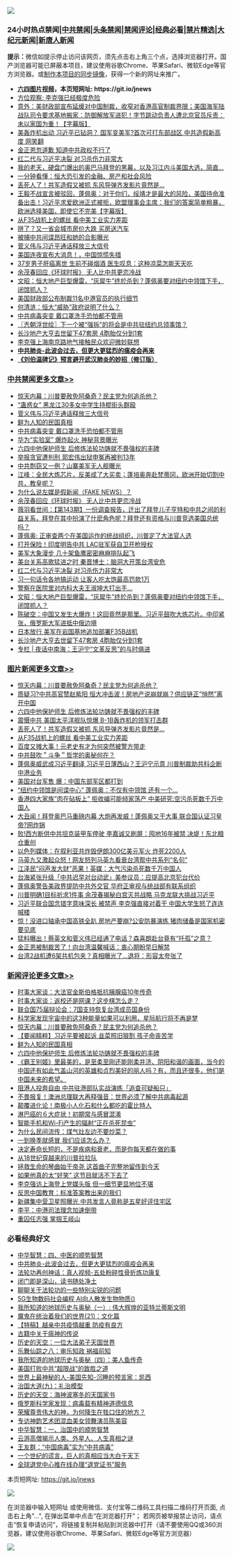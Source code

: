 ![](https://raw.githubusercontent.com/fqnews/bnews/master/64photo/fqnews-qr.jpg)

<div id="tt">
<h3>24小时热点禁闻|<a href="#%E4%B8%AD%E5%85%B1%E7%A6%81%E9%97%BB%E6%9B%B4%E5%A4%9A%E6%96%87%E7%AB%A0">中共禁闻</a>|<a href="#%E5%9B%BE%E7%89%87%E6%96%B0%E9%97%BB%E6%9B%B4%E5%A4%9A%E6%96%87%E7%AB%A0">头条禁闻</a>|<a href="#%E6%96%B0%E9%97%BB%E8%AF%84%E8%AE%BA%E6%9B%B4%E5%A4%9A%E6%96%87%E7%AB%A0">禁闻评论|<a href="#%E5%BF%85%E7%9C%8B%E7%BB%8F%E5%85%B8%E5%A5%BD%E6%96%87">经典必看|<a href="/video.md#%E7%A6%81%E7%89%87%E7%B2%BE%E9%80%89">禁片精选</a>|<a href="https://github.com/fqnews/djy/blob/master/gb/nf1351518.md#1">大纪元新闻</a>|<a href="https://github.com/fqnews/ntdtv/blob/master/gb/prog204.md#1">新唐人新闻</a></h3>
<div><b>提示：</b>微信如提示停止访问该网页，须先点击右上角三个点，选择浏览器打开。国产浏览器可能已屏蔽本项目，建议使用谷歌Chrome、苹果Safari、微软Edge等官方浏览器。或<a href="https://github.com/fqnews/bnews/blob/master/%E5%88%B6%E4%BD%9Cgit%E7%A6%81%E9%97%BB%E9%95%9C%E5%83%8F.md">制作本项目的同步镜像</a>，获得一个新的网址来推广。</div>
<ul>
<li><b><a href="http://d1.bdrive.tk/64.mp4" target="_blank">六四图片视频</a>，本页短网址: https://git.io/jnews</b></li>
<li><a href="/baitai/20200926/1403304.md">方位观察: 李克强已经极度危险</a></li>
<li><a href="/bannedvideo/20200926/1403240.md">意外：美财政部宣布延缓对中国制裁，收窄对香港高官制裁界限；美国海军陆战队司令要求基地搬家：防御解放军进犯！字节跳动负责人遭北京官员斥责：未以家国为重！【字幕版】</a></li>
<li><a href="/cbnews/20200925/1403164.md">美轰炸机出动 习近平已钻洞？ 国军变美军?首次可打东部战区 中共造假新高度 网笑翻</a></li>
<li><a href="/ssgc/20200926/1403316.md">金正恩忽道歉 知道中共政权不行了</a></li>
<li><a href="/cbnews/20200926/1403394.md">红二代与习近平决裂 对习杀伤力非常大</a></li>
<li><a href="/bannedvideo/20200926/1403328.md">我的老天，硬盘门爆出的奥巴马拜登的黑幕，以及习江内斗美国大选，简直…</a></li>
<li><a href="/finance/20200926/1403249.md">一分钟看懂：恒大恐引发的金融、房产和社会风险</a></li>
<li><a href="/topimagenews/20200926/1403544.md">丢死人了！共军造假又被抓 东风导弹齐发影片竟然是…</a></li>
<li><a href="/bannedvideo/20200926/1403300.md">王毅不战宣言被驳回，蓬佩奥：对于你们，绥靖才是最大的风险，美国待命准备出击！习近平求爱欧洲正式被拒，欧盟理事会主席：我们的答案简单粗暴，欧洲选择美国，即使它不完美【字幕版】</a></li>
<li><a href="/topimagenews/20200926/1403524.md">从F35战机上的螺丝 看中美工业实力差距</a></li>
<li><a href="/cnnews/20200926/1403527.md">拼了？又一省会城市房价大跌 买房送汽车</a></li>
<li><a href="/cnnews/20200926/1403495.md">被捕中共间谍昂旺和她的合影曝光</a></li>
<li><a href="/cbnews/20200926/1403595.md">菅义伟与习近平通话释放三大信号</a></li>
<li><a href="/taiwannews/20200926/1403609.md">美国连夜宣布大消息！，中国惊慌失措</a></li>
<li><a href="/health/20200926/1403412.md">37岁男子肝癌离世 生前不碰烟酒 医生叹息：这种凉菜怎能天天吃</a></li>
<li><a href="/cbnews/20200926/1403497.md">余茂春回应《环球时报》 无人比中共更恋冷战</a></li>
<li><a href="/cbnews/20200926/1403342.md">文昭：恒大地产巨型爆雷，“灰犀牛”终於杀到？蓬佩奥要对纽约中领馆下手，闭馆抓人？</a></li>
<li><a href="/ssgc/20200926/1403258.md">美国财政部公布制裁11名中港官员的执行细节</a></li>
<li><a href="/ssgc/20200926/1403388.md">何清涟：恒大“威胁”政府说明了什么？</a></li>
<li><a href="/cbnews/20200926/1403554.md">中共病毒突变 戴口罩洗手恐怕都不管用</a></li>
<li><a href="/ssgc/20200926/1403294.md">〖兲朝浮世绘〗下一个被“强拆”的将会是中共驻纽约总领事馆？</a></li>
<li><a href="/cbnews/20200926/1403297.md">长沙地产大亨去世留下47套房 4胞胎仅分到1套</a></li>
<li><a href="/headline/20200925/1403197.md">李克强上海南京路地气接触民众欢迎微妙联想</a></li>
<li><b><a href="/comments/20200211/1275071.md" target="_blank">中共肺炎-此波会过去，但更大更猛烈的瘟疫会再来</a></b></li>
<li><b><a href="/comments/20200207/1272816.md" target="_blank">《刘伯温碑记》预言避开武汉肺炎的妙招（修订版）</a></b></li>
</ul>
</div>

<div class="catlist">
<h3><a href="/cbnews/" target="_blank">中共禁闻</a><span><a href="/cbnews/" target="_blank" rel="nofollow">更多文章>></a></span></h3>
<ul>
<li><a href="/comments/20200926/1403635.md" target="_blank">惊天内幕：川普要赦免阿桑奇？民主党为何追杀他？</a></li>
<li><a href="/cbnews/20200926/1403613.md" target="_blank">“蛊惑女” 黑龙江30多女中学生持棍街头群殴</a></li>
<li><a href="/cbnews/20200926/1403595.md" target="_blank">菅义伟与习近平通话释放三大信号</a></li>
<li><a href="/comments/20200926/1403589.md" target="_blank">鲜为人知的民国真相</a></li>
<li><a href="/cbnews/20200926/1403554.md" target="_blank">中共病毒突变 戴口罩洗手恐怕都不管用</a></li>
<li><a href="/cbnews/20200926/1403543.md" target="_blank">华为“实验室” 爆炸起火 神秘背景曝光</a></li>
<li><a href="/comments/20200926/1403542.md" target="_blank">六四中他保护师生 后修炼法轮功铸就不畏强权的丰碑</a></li>
<li><a href="/cbnews/20200926/1403583.md" target="_blank">举报贪官遭判刑 郭宏伟出狱申冤再被判13年</a></li>
<li><a href="/cbnews/20200926/1403525.md" target="_blank">中共剽窃又一例？山寨美军无人舰曝光</a></li>
<li><a href="/cbnews/20200926/1403505.md" target="_blank">江峰：全民大炼芯片，反美成了大买卖；蓬培奥奔赴梵蒂冈，欧洲开始切割中共，教皇呢？</a></li>
<li><a href="/cbnews/20200926/1403502.md" target="_blank">为什么说左媒是假新闻（FAKE NEWS）？</a></li>
<li><a href="/cbnews/20200926/1403497.md" target="_blank">余茂春回应《环球时报》 无人比中共更恋冷战</a></li>
<li><a href="/cbnews/20200926/1403490.md" target="_blank">薇羽看世间：【第143期】一份调查报告，迁出了拜登儿子亨特和中共之间的利益关系，拜登在其中扮演了什麽角色呢？拜登还有资格与川普竞选美国总统吗？</a></li>
<li><a href="/cbnews/20200926/1403458.md" target="_blank">蓬佩奥: 正审查两个在美国运作的统战组织，川普定了大法官人选</a></li>
<li><a href="/cbnews/20200926/1403469.md" target="_blank">打开保险！印度明告中共 LAC驻军获自卫开枪授权</a></li>
<li><a href="/cbnews/20200926/1403447.md" target="_blank">美军大象漫步 几十架鱼鹰密密麻麻排队起飞</a></li>
<li><a href="/cbnews/20200926/1403446.md" target="_blank">美台关系高歌猛进之时 秦晋博士：脑洞大开策台湾安危</a></li>
<li><a href="/cbnews/20200926/1403394.md" target="_blank">红二代与习近平决裂 对习杀伤力非常大</a></li>
<li><a href="/cbnews/20200926/1403393.md" target="_blank">习一句话令各地搞运动 让客人吃太饱最高罚款1万</a></li>
<li><a href="/cbnews/20200926/1403372.md" target="_blank">警察在医院里对内科大夫王淑坤大打出手…</a></li>
<li><a href="/cbnews/20200926/1403342.md" target="_blank">文昭：恒大地产巨型爆雷，“灰犀牛”终於杀到？蓬佩奥要对纽约中领馆下手，闭馆抓人？</a></li>
<li><a href="/cbnews/20200926/1403306.md" target="_blank">陈破空：中国又发生大爆炸！这回竟然是那里。习近平鼓吹大炼芯片。中印紧张，俄罗斯大军进抵中俄边境</a></li>
<li><a href="/cbnews/20200926/1403298.md" target="_blank">日本放行 美军在岩国基地追加部署F35B战机</a></li>
<li><a href="/cbnews/20200926/1403297.md" target="_blank">长沙地产大亨去世留下47套房 4胞胎仅分到1套</a></li>
<li><a href="/cbnews/20200926/1403257.md" target="_blank">专栏 | 夜话中南海：王沪宁“文革反思”的与时俱进</a></li>

</ul>
</div>
<div class="catlist">
<h3><a href="/topimagenews/" target="_blank">图片新闻</a><span><a href="/topimagenews/" target="_blank" rel="nofollow">更多文章>></a></span></h3>
<ul>
<li><a href="/comments/20200926/1403635.md" target="_blank">惊天内幕：川普要赦免阿桑奇？民主党为何追杀他？</a></li>
<li><a href="/topimagenews/20200926/1403625.md" target="_blank">质疑习?中共高官赞赵紫阳 恒大冲击波！房地产说崩就崩？供应链正&#8221;悄然&#8221;离开中国</a></li>
<li><a href="/comments/20200926/1403542.md" target="_blank">六四中他保护师生 后修炼法轮功铸就不畏强权的丰碑</a></li>
<li><a href="/topimagenews/20200926/1403582.md" target="_blank">震慑中共 美国太平洋舰队惊爆 B-1B轰炸机的领军打击群</a></li>
<li><a href="/topimagenews/20200926/1403544.md" target="_blank">丢死人了！共军造假又被抓 东风导弹齐发影片竟然是…</a></li>
<li><a href="/topimagenews/20200926/1403524.md" target="_blank">从F35战机上的螺丝 看中美工业实力差距</a></li>
<li><a href="/topimagenews/20200926/1403512.md" target="_blank">百度又摊大事！元老史有才为何突然被警方带走</a></li>
<li><a href="/comments/20200925/1402744.md" target="_blank">中共鼓吹＂斗争＂哲学的奥秘何在？</a></li>
<li><a href="/topimagenews/20200925/1403113.md" target="_blank">蓬佩奥威武成习近平翻译 习近平日薄西山？王沪宁示意 川普制裁助共科企断中港业务</a></li>
<li><a href="/topimagenews/20200925/1402966.md" target="_blank">美国对台军售 爆：中国东部军区都打到</a></li>
<li><a href="/topimagenews/20200925/1402776.md" target="_blank">“纽约中领馆是间谍中心” 蓬佩奥：不仅有中领馆 还有一个&#8230;</a></li>
<li><a href="/topimagenews/20200925/1402618.md" target="_blank">香港四大家族&#8221;肉在砧板上&#8221; 拒收编可能倾家荡产 中美研究:空污杀死数千万中国人</a></li>
<li><a href="/topimagenews/20200924/1402528.md" target="_blank">大丑闻！拜登奥巴马重磅内幕 大炮再发威！蓬佩奥又干大事 联合国认证习皇帝?网炸锅</a></li>
<li><a href="/topimagenews/20200924/1402458.md" target="_blank">败!西方断供中共坦克装甲车停驶 李嘉诚又刷屏：囤地16年被禁 决堤！东北粮仓重创</a></li>
<li><a href="/topimagenews/20200924/1402349.md" target="_blank">以色列媒体：在叙利亚共炸毁伊朗300亿美元军火 炸死2200人</a></li>
<li><a href="/topimagenews/20200924/1402271.md" target="_blank">马英九又激起众怒！网友怒列马英九看衰台湾帮中共系列“名句”</a></li>
<li><a href="/topimagenews/20200924/1402258.md" target="_blank">江泽民“闷声发大财”恶果！英媒：大气污染杀死数千万中国人</a></li>
<li><a href="/topimagenews/20200924/1402185.md" target="_blank">台海紧张升级「中共迟早对台动武」美参议员：应提高北京犯台代价</a></li>
<li><a href="/topimagenews/20200924/1402015.md" target="_blank">蓬佩奥警告美政界提防中共外交官 华府正审视与统战部有联系组织</a></li>
<li><a href="/topimagenews/20200923/1401840.md" target="_blank">川普明确1目标祈求1件事 余茂春揭秘白宫灭共战略 马克龙联大挑战习近平</a></li>
<li><a href="/topimagenews/20200923/1401819.md" target="_blank">习近平联合国念错字意味深长 被禁声 李克强直接对着干 中国大学生怒了连连喊楼</a></li>
<li><a href="/topimagenews/20200923/1401751.md" target="_blank">惊！没进口轴承中国高铁全趴 房地产要崩?公安防暴演练 猪肉储备是国家机密要见底</a></li>
<li><a href="/topimagenews/20200923/1401662.md" target="_blank">猛料曝出！蔡英文和菅义伟已经通了电话？森喜朗赴台竟有“托孤”之意？</a></li>
<li><a href="/topimagenews/20200923/1401580.md" target="_blank">金正恩被制裁苦了！向台湾温馨喊话：衷心期盼早日解禁</a></li>
<li><a href="/topimagenews/20200923/1401565.md" target="_blank">台湾2战机遭6架共机包夹？真相曝光了…退将：形容太夸张了</a></li>

</ul>
</div>
<div class="catlist">
<h3><a href="/comments/" target="_blank">新闻评论</a><span><a href="/comments/" target="_blank" rel="nofollow">更多文章>></a></span></h3>
<ul>
<li><a href="/comments/20200926/1403688.md" target="_blank">时事大家谈：大法官金斯伯格抵抗胰腺癌10年传奇</a></li>
<li><a href="/comments/20200926/1403687.md" target="_blank">时事大家谈：返校还是网课？这步棋怎么走？</a></li>
<li><a href="/comments/20200926/1403672.md" target="_blank">联合国75届辩论会：7国支持恢复台湾成员国身份</a></li>
<li><a href="/comments/20200926/1403671.md" target="_blank">科学家发现宇宙中的这3种能量如果可以利用，星际航行将不再是梦</a></li>
<li><a href="/comments/20200926/1403635.md" target="_blank">惊天内幕：川普要赦免阿桑奇？民主党为何追杀他？</a></li>
<li><a href="/comments/20200926/1403614.md" target="_blank">【要闻精粹】习近平要被起诉 韭菜照旧狠割 孩子命丧苦学</a></li>
<li><a href="/comments/20200926/1403589.md" target="_blank">鲜为人知的民国真相</a></li>
<li><a href="/comments/20200926/1403542.md" target="_blank">六四中他保护师生 后修炼法轮功铸就不畏强权的丰碑</a></li>
<li><a href="/comments/20200926/1403533.md" target="_blank">《霸王别姬》里最美的，是至柔至刚还能刚柔并济、阴阳和谐的画面，当今的中国还有如此气盖山河的英雄和贞烈美好的丽人吗？有，而且还很多，他们是中国未来的希望。</a></li>
<li><a href="/comments/20200926/1403578.md" target="_blank">阻港人投奔自由 中共驻港部队实战演练「追查可疑船只」</a></li>
<li><a href="/comments/20200926/1403550.md" target="_blank">不畏报复！澳洲总理联大再释强音：世界必须了解中共病毒起源</a></li>
<li><a href="/comments/20200926/1403528.md" target="_blank">颠覆进化论！南极小人化石和什么都吃的霍比特人</a></li>
<li><a href="/comments/20200926/1403521.md" target="_blank">淋巴癌的６大症状！初期常与感冒混淆</a></li>
<li><a href="/comments/20200926/1403520.md" target="_blank">智能手机和Wi-Fi产生的辐射“正在杀死昆虫”</a></li>
<li><a href="/comments/20200926/1403519.md" target="_blank">为什么民间流传：煤气灶左边不要炒菜？</a></li>
<li><a href="/comments/20200926/1403518.md" target="_blank">一到换季就感冒 我们应该怎么办？</a></li>
<li><a href="/comments/20200926/1403517.md" target="_blank">决定寿命长短的，不是疾病和衰老，而是你每天都在做的事</a></li>
<li><a href="/comments/20200926/1403516.md" target="_blank">从18世纪穿越来的川普拉拉队</a></li>
<li><a href="/comments/20200926/1403501.md" target="_blank">拯救生命的琴曲始于帝尧 这首曲子完整地留传到今天</a></li>
<li><a href="/comments/20200926/1403491.md" target="_blank">如果他真的太“好笑” 这节目就活不下去了</a></li>
<li><a href="/comments/20200926/1403473.md" target="_blank">李克强访上海登上党媒头版 但一细节更显地位不堪</a></li>
<li><a href="/comments/20200926/1403470.md" target="_blank">反思中国教育：标准答案教出来的我们</a></li>
<li><a href="/comments/20200926/1403459.md" target="_blank">新疆集中营卫星照曝光 中共发言人竟称是五星好评住宅区</a></li>
<li><a href="/comments/20200926/1403457.md" target="_blank">李平：中港司法理念加速倒带</a></li>
<li><a href="/comments/20200926/1403456.md" target="_blank">重囚任志强 掌掴王岐山</a></li>

</ul>
</div>

<div class="catlist">
<h3>必看经典好文</h3>
<ul>
<li><a href="/comments/20200605/783247.md" target="_blank">中华智慧：四、中医的顺势智慧</a></li>
<li><a href="/comments/20200211/1275071.md" target="_blank">中共肺炎-此波会过去，但更大更猛烈的瘟疫会再来</a></li>
<li><a href="/comments/20190516/1128964.md" target="_blank">法轮功再创神话：真人视频-五处粉碎性骨折炼功康复</a></li>
<li><a href="/tculture/20200803/1373949.md" target="_blank">闭门即是深山，读书随处净土</a></li>
<li><a href="/comments/20190417/1114875.md" target="_blank">聊聊关于法轮功的一些特别尖锐的问题</a></li>
<li><a href="/topimagenews/20200527/1335347.md" target="_blank">5G生物数码社会编程 AI向人散发生物物质()</a></li>
<li><a href="/tculture/xiulian/20170611/772817.md" target="_blank">我所知道的地球历史与奥秘（一）: 伟大辉煌的亚特兰蒂斯文明</a></li>
<li><a href="/comments/20180802/980476.md" target="_blank">魔鬼在统治着我们的世界(21)：文化篇</a></li>
<li><a href="/comments/20200424/1318689.md" target="_blank">【特稿】越亲中共疫情越重 防疫有良方</a></li>
<li><a href="/ccpdope/20200531/1337409.md" target="_blank">古籍中关于瘟神的传说</a></li>
<li><a href="/tculture/20121025/73067.md" target="_blank">历史的天空：一位大法弟子天国世界</a></li>
<li><a href="/tculture/20170717/792953.md" target="_blank">乐舞仙踪之八：审乐知政 祸福前知</a></li>
<li><a href="/tculture/xiulian/20170729/799172.md" target="_blank">我所知道的地球历史与奥秘（四）：美人鱼传奇</a></li>
<li><a href="/comments/20200731/1372471.md" target="_blank">美国打败中共“超限战”的致胜之道</a></li>
<li><a href="/comments/20200605/783244.md" target="_blank">世界上最神秘的人-美国先知-沉睡的预言家：凯西</a></li>
<li><a href="/cbnews/20180315/914943.md" target="_blank">治国大道(九)：礼治模型</a></li>
<li><a href="/tculture/xiulian/20170318/732480.md" target="_blank">历史的天空：海神波塞冬的天国家书</a></li>
<li><a href="/cbnews/20200823/1384378.md" target="_blank">俄罗斯科学家发现：病毒载有精神道德信息</a></li>
<li><a href="/comments/20200618/1346830.md" target="_blank">荣耀尊贵伟大的神，为何降生在牲口住的地方？</a></li>
<li><a href="/topimagenews/20180404/923380.md" target="_blank">专访神韵艺术团混血美女领舞演员陈美容</a></li>
<li><a href="/comments/20200605/1340202.md" target="_blank">中华智慧：一、治国中的顺势智慧</a></li>
<li><a href="/comments/20200919/82684.md" target="_blank">云游高僧揭示人类、外星人、人生真相之谜</a></li>
<li><a href="/comments/20200318/1295755.md" target="_blank">王友群：“中国病毒”实为“中共病毒”</a></li>
<li><a href="/comments/20200621/1348067.md" target="_blank">一个世纪的谎言，巨人的真相应当大白于天下</a></li>
<li><a href="/cbnews/20200819/1382346.md" target="_blank">全球退党中心推在线办理“退党证书”服务</a></li>

</ul>
</div>

本页短网址: https://git.io/jnews

![](https://raw.githubusercontent.com/fqnews/bnews/master/64photo/fqnews-qr.jpg)

在浏览器中输入短网址 或使用微信、支付宝等二维码工具扫描二维码打开页面, 点击右上角"...", 在弹出菜单中点击“在浏览器打开”； 若网页被举报禁止访问，请点击“恢复申请访问”，将链接复制并粘贴到浏览器中打开（请不要使用QQ或360浏览器，建议使用谷歌Chrome、苹果Safari、微软Edge等官方浏览器）

![](https://raw.githubusercontent.com/fqnews/bnews/master/64photo/wx.jpg)